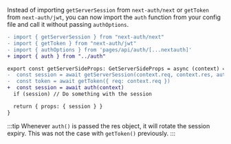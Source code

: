 Instead of importing `getServerSession` from `next-auth/next` or `getToken` from `next-auth/jwt`, you can now import the `auth` function from your config file and call it without passing `authOptions`.

```diff title="pages/protected.tsx"
- import { getServerSession } from "next-auth/next"
- import { getToken } from "next-auth/jwt"
- import { authOptions } from 'pages/api/auth/[...nextauth]'
+ import { auth } from "../auth"

export const getServerSideProps: GetServerSideProps = async (context) => {
-  const session = await getServerSession(context.req, context.res, authOptions)
-  const token = await getToken({ req: context.req })
+  const session = await auth(context)
  if (session) // Do something with the session

  return { props: { session } }
}
```

:::tip
Whenever `auth()` is passed the res object, it will rotate the session expiry. This was not the case with `getToken()` previously.
:::